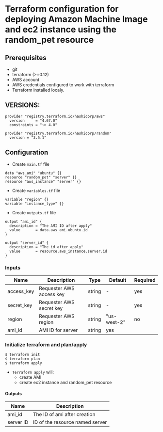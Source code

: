 # Terraform configuration for deploying Amazon Machine Image and ec2 instance using the random_pet resource

## Prerequisites

- git
- terraform (>=0.12)
- AWS account
- AWS credentials configured to work with terraform
- Terraform installed localy. 

## VERSIONS: 
```
provider "registry.terraform.io/hashicorp/aws"
  version     = "4.67.0"
  constraints = "~> 4.0"

provider "registry.terraform.io/hashicorp/random" 
  version = "3.5.1" 
```

## Configuration

- Create `main.tf` file
```
data "aws_ami" "ubuntu" {}
resource "random_pet" "server" {}
resource "aws_instance" "server" {}
```
  
- Create `variables.tf` file
```
variable "region" {}
variable "instance_type" {}
```

- Create `outputs.tf` file
```
output "ami_id" {
  description = "The AMI ID after apply"
  value       = data.aws_ami.ubuntu.id
}

output "server_id" {
  description = "The id after apply"
  value       = resource.aws_instance.server.id
}
```

### Inputs

| Name  |	Description |	Type |  Default |	Required
| ----- | ----------- | ---- |  ------- | --------
| access_key | Requester AWS access key | string | - | yes
| secret_key | Requester AWS secret key | string | - | yes
| region | Requester AWS region | string | "us-west-2" | no
| ami_id | AMI ID for server | string | yes

### Initialize terraform and plan/apply

```
$ terraform init
$ terraform plan
$ terraform apply
```

- `Terraform apply` will:
  - create AMI 
  - create ec2 instance and random_pet resource
    
#### Outputs

| Name  |	Description 
| ----- | ----------- 
| ami_id | The ID of ami after creation
| server ID  | ID of the resource named server















  
